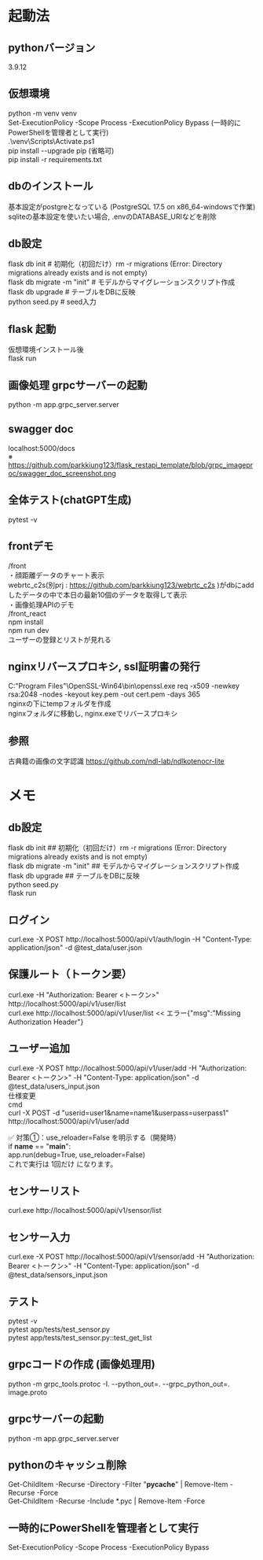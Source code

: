 # 起動法
## pythonバージョン
3.9.12

## 仮想環境
python -m venv venv  
Set-ExecutionPolicy -Scope Process -ExecutionPolicy Bypass (一時的にPowerShellを管理者として実行)  
.\venv\Scripts\Activate.ps1  
pip install --upgrade pip (省略可)  
pip install -r requirements.txt  

## dbのインストール
基本設定がpostgreとなっている (PostgreSQL 17.5 on x86_64-windowsで作業)  
sqliteの基本設定を使いたい場合, .envのDATABASE_URIなどを削除  

## db設定
flask db init                   # 初期化（初回だけ）rm -r migrations (Error: Directory migrations already exists and is not empty)  
flask db migrate -m "init"      # モデルからマイグレーションスクリプト作成  
flask db upgrade                # テーブルをDBに反映  
python seed.py                  # seed入力  

## flask 起動
仮想環境インストール後  
flask run  

## 画像処理 grpcサーバーの起動
python -m app.grpc_server.server

## swagger doc
localhost:5000/docs  
※ https://github.com/parkkiung123/flask_restapi_template/blob/grpc_imageproc/swagger_doc_screenshot.png

## 全体テスト(chatGPT生成)
pytest -v

## frontデモ
/front  
・顔距離データのチャート表示  
webrtc_c2s(別prj : https://github.com/parkkiung123/webrtc_c2s )がdbにaddしたデータの中で本日の最新10個のデータを取得して表示  
・画像処理APIのデモ  
/front_react  
npm install  
npm run dev  
ユーザーの登録とリストが見れる  

## nginxリバースプロキシ, ssl証明書の発行
C:\"Program Files"\OpenSSL-Win64\bin\openssl.exe req -x509 -newkey rsa:2048 -nodes -keyout key.pem -out cert.pem -days 365  
nginxの下にtempフォルダを作成  
nginxフォルダに移動し, nginx.exeでリバースプロキシ  

## 参照
古典籍の画像の文字認識 https://github.com/ndl-lab/ndlkotenocr-lite

# メモ
## db設定
flask db init                   ## 初期化（初回だけ）rm -r migrations (Error: Directory migrations already exists and is not empty)  
flask db migrate -m "init"      ## モデルからマイグレーションスクリプト作成  
flask db upgrade                ## テーブルをDBに反映  
python seed.py  
flask run  

## ログイン
curl.exe -X POST http://localhost:5000/api/v1/auth/login -H "Content-Type: application/json" -d @test_data/user.json

## 保護ルート（トークン要）
curl.exe -H "Authorization: Bearer <トークン>" http://localhost:5000/api/v1/user/list  
curl.exe http://localhost:5000/api/v1/user/list << エラー{"msg":"Missing Authorization Header"}  

## ユーザー追加
curl.exe -X POST http://localhost:5000/api/v1/user/add -H "Authorization: Bearer <トークン>" -H "Content-Type: application/json" -d @test_data/users_input.json  
仕様変更  
cmd  
curl -X POST -d "userid=user1&name=name1&userpass=userpass1" http://localhost:5000/api/v1/user/add

✅ 対策①：use_reloader=False を明示する（開発時）  
if __name__ == "__main__":  
    app.run(debug=True, use_reloader=False)  
これで実行は 1回だけ になります。  

## センサーリスト
curl.exe http://localhost:5000/api/v1/sensor/list

## センサー入力
curl.exe -X POST http://localhost:5000/api/v1/sensor/add -H "Authorization: Bearer <トークン>" -H "Content-Type: application/json" -d @test_data/sensors_input.json

## テスト
pytest -v  
pytest app/tests/test_sensor.py  
pytest app/tests/test_sensor.py::test_get_list  

## grpcコードの作成 (画像処理用)
python -m grpc_tools.protoc -I. --python_out=. --grpc_python_out=. image.proto

## grpcサーバーの起動
python -m app.grpc_server.server

## pythonのキャッシュ削除
Get-ChildItem -Recurse -Directory -Filter "__pycache__" | Remove-Item -Recurse -Force  
Get-ChildItem -Recurse -Include *.pyc | Remove-Item -Force  

## 一時的にPowerShellを管理者として実行
Set-ExecutionPolicy -Scope Process -ExecutionPolicy Bypass